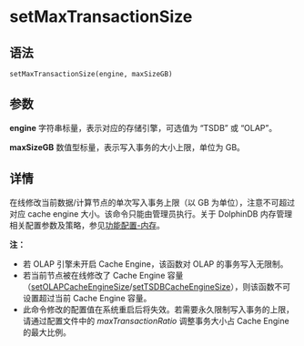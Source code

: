 # setMaxTransactionSize

## 语法

`setMaxTransactionSize(engine, maxSizeGB)`

## 参数

**engine** 字符串标量，表示对应的存储引擎，可选值为 “TSDB” 或 “OLAP”。

**maxSizeGB** 数值型标量，表示写入事务的大小上限，单位为 GB。

## 详情

在线修改当前数据/计算节点的单次写入事务上限（以 GB 为单位），注意不可超过对应 cache engine 大小。该命令只能由管理员执行。关于 DolphinDB
内存管理相关配置参数及策略，参见[功能配置-内存](../../db_distr_comp/cfg/function_configuration.html#topic_btq_p3k_gcc)。

**注：**

* 若 OLAP 引擎未开启 Cache Engine，该函数对 OLAP 的事务写入无限制。
* 若当前节点被在线修改了 Cache Engine 容量（[setOLAPCacheEngineSize](setOLAPCacheEngineSize.md)/[setTSDBCacheEngineSize](setTSDBCacheEngineSize.md)），则该函数不可设置超过当前 Cache Engine 容量。
* 此命令修改的配置值在系统重启后将失效。若需要永久限制写入事务的上限，请通过配置文件中的 *maxTransactionRatio* 调整事务大小占
  Cache Engine 的最大比例。

